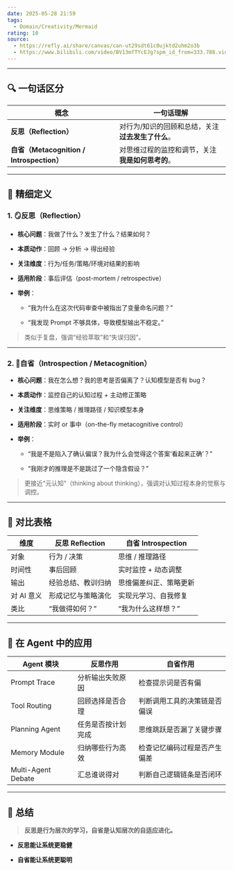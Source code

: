 ```yaml
---
date: 2025-05-28 21:59
tags:
  - Domain/Creativity/Mermaid
rating: 10
source:
  - https://refly.ai/share/canvas/can-ut29sdt61c0ujktd2uhm2o3b
  - https://www.bilibili.com/video/BV13mfTYcEJg?spm_id_from=333.788.videopod.sections&vd_source=7038f96b6bb3b14743531b102b109c43
---
```



---

## 🔍 一句话区分

| 概念                                    | 一句话理解                       |
| ------------------------------------- | --------------------------- |
| **反思（Reflection）**                    | 对行为/知识的回顾和总结，关注**过去发生了什么**。 |
| **自省（Metacognition / Introspection）** | 对思维过程的监控和调节，关注**我是如何思考的**。  |

---

## 🧠 精细定义

### 1. 🪞反思（Reflection）

- **核心问题**：我做了什么？发生了什么？结果如何？

- **本质动作**：回顾 → 分析 → 得出经验

- **关注维度**：行为/任务/策略/环境对结果的影响

- **适用阶段**：事后评估（post-mortem / retrospective）

- **举例**：

  - “我为什么在这次代码审查中被指出了变量命名问题？”

  - “我发现 Prompt 不够具体，导致模型输出不稳定。”

> 类似于复盘，强调“经验萃取”和“失误归因”。

---

### 2. 🧬自省（Introspection / Metacognition）

- **核心问题**：我在怎么想？我的思考是否偏离了？认知模型是否有 bug？

- **本质动作**：监控自己的认知过程 + 主动修正策略

- **关注维度**：思维策略 / 推理路径 / 知识模型本身

- **适用阶段**：实时 or 事中（on-the-fly metacognitive control）

- **举例**：

  - “我是不是陷入了确认偏误？我为什么会觉得这个答案‘看起来正确’？”

  - “我刚才的推理是不是跳过了一个隐含假设？”

> 更接近“元认知”（thinking about thinking），强调对认知过程本身的觉察与调控。

---

## 🔁 对比表格

| 维度      | 反思 Reflection | 自省 Introspection |
| ------- | ------------- | ---------------- |
| 对象      | 行为 / 决策       | 思维 / 推理路径        |
| 时间性     | 事后回顾          | 实时监控 + 动态调整      |
| 输出      | 经验总结、教训归纳     | 思维偏差纠正、策略更新      |
| 对 AI 意义 | 形成记忆与策略演化     | 实现元学习、自我修复       |
| 类比      | “我做得如何？”      | “我为什么这样想？”       |

---

## 🚀 在 Agent 中的应用

| Agent 模块           | 反思作用      | 自省作用           |
| ------------------ | --------- | -------------- |
| Prompt Trace       | 分析输出失败原因  | 检查提示词是否有偏      |
| Tool Routing       | 回顾选择是否合理  | 判断调用工具的决策链是否偏误 |
| Planning Agent     | 任务是否按计划完成 | 思维跳跃是否漏了关键步骤   |
| Memory Module      | 归纳哪些行为高效  | 检查记忆编码过程是否产生偏差 |
| Multi-Agent Debate | 汇总谁说得对    | 判断自己逻辑链条是否闭环   |

---

## 🧩 总结

> **反思是行为层次的学习，自省是认知层次的自适应进化。**

- **反思能让系统更稳健**

- **自省能让系统更聪明**
